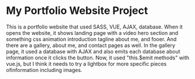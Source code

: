 # My Portfolio Website Project

This is a portfolio website that used SASS, VUE, AJAX, database. When it opens the website, it shows landing page with a video hero section and something css animation introduction tagline about me, and fooer. And there are a gallery, about me, and contact pages as well. 
In the gallery page, it used a database with AJAX and also emits each database about information once it clicks the button. Now, it used "this.$emit methods" with vue.js, but I think it needs to try a lightbox for more specific pieces ofinformation including images.
